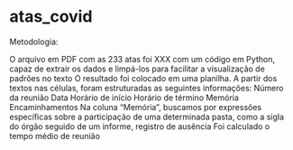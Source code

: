 # atas_covid


Metodologia:

O arquivo em PDF com as 233 atas foi XXX com um código em Python, capaz de extrair os dados e limpá-los para facilitar a visualização de padrões no texto
O resultado foi colocado em uma planilha.
A partir dos textos nas células, foram estruturadas as seguintes informações:
Número da reunião
Data
Horário de início
Horário de término
Memória
Encaminhamentos
Na coluna “Memória”, buscamos por expressões específicas sobre a participação de uma determinada pasta, como a sigla do órgão seguido de um informe, registro de ausência 
Foi calculado o tempo médio de reunião



